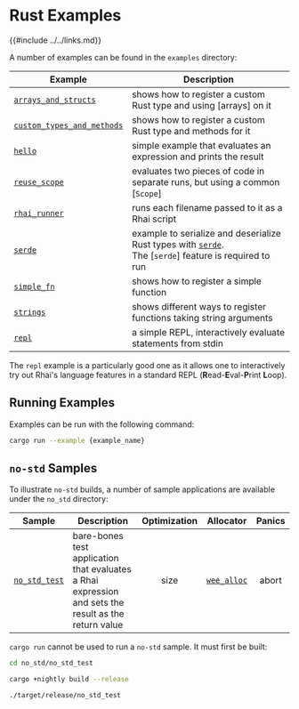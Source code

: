 Rust Examples
============

{{#include ../../links.md}}

A number of examples can be found in the `examples` directory:

| Example                                                                         | Description                                                                                                                                  |
| ------------------------------------------------------------------------------- | -------------------------------------------------------------------------------------------------------------------------------------------- |
| [`arrays_and_structs`]({{repoTree}}/examples/arrays_and_structs.rs)             | shows how to register a custom Rust type and using [arrays] on it                                                                            |
| [`custom_types_and_methods`]({{repoTree}}/examples/custom_types_and_methods.rs) | shows how to register a custom Rust type and methods for it                                                                                  |
| [`hello`]({{repoTree}}/examples/hello.rs)                                       | simple example that evaluates an expression and prints the result                                                                            |
| [`reuse_scope`]({{repoTree}}/examples/reuse_scope.rs)                           | evaluates two pieces of code in separate runs, but using a common [`Scope`]                                                                  |
| [`rhai_runner`]({{repoTree}}/examples/rhai_runner.rs)                           | runs each filename passed to it as a Rhai script                                                                                             |
| [`serde`]({{repoTree}}/examples/serde.rs)                                       | example to serialize and deserialize Rust types with [`serde`](https://crates.io/crates/serde).<br/>The [`serde`] feature is required to run |
| [`simple_fn`]({{repoTree}}/examples/simple_fn.rs)                               | shows how to register a simple function                                                                                                      |
| [`strings`]({{repoTree}}/examples/strings.rs)                                   | shows different ways to register functions taking string arguments                                                                           |
| [`repl`]({{repoTree}}/examples/repl.rs)                                         | a simple REPL, interactively evaluate statements from stdin                                                                                  |

The `repl` example is a particularly good one as it allows one to interactively try out Rhai's
language features in a standard REPL (**R**ead-**E**val-**P**rint **L**oop).


Running Examples
----------------

Examples can be run with the following command:

```bash
cargo run --example {example_name}
```

`no-std` Samples
----------------

To illustrate `no-std` builds, a number of sample applications are available under the `no_std` directory:

| Sample                                           | Description                                                                                          | Optimization |                     Allocator                     | Panics |
| ------------------------------------------------ | ---------------------------------------------------------------------------------------------------- | :----------: | :-----------------------------------------------: | :----: |
| [`no_std_test`]({{repoTree}}/no_std/no_std_test) | bare-bones test application that evaluates a Rhai expression and sets the result as the return value |     size     | [`wee_alloc`](https://crates.io/crates/wee_alloc) | abort  |

`cargo run` cannot be used to run a `no-std` sample.  It must first be built:

```bash
cd no_std/no_std_test

cargo +nightly build --release

./target/release/no_std_test
```
